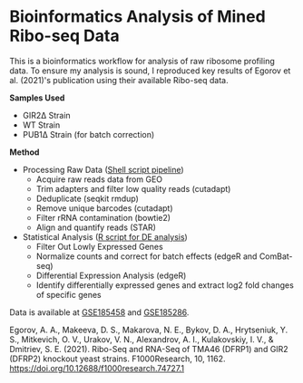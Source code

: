 # Bioinformatics Analysis of Mined Ribo-seq Data

This is a bioinformatics workflow for analysis of raw ribosome profiling data. 
To ensure my analysis is sound, I reproduced key results of Egorov et al. (2021)'s publication using their available Ribo-seq data.





__Samples Used__
- GIR2Δ Strain
- WT Strain
- PUB1Δ Strain (for batch correction)



__Method__
- Processing Raw Data ([Shell script pipeline](https://github.com/samuelcampione/Ribo_Seq_Pipeline_and_Analysis/blob/main/ribo_profiling_pipeline_stdin.sh))
  - Acquire raw reads data from GEO
  - Trim adapters and filter low quality reads (cutadapt)
  - Deduplicate (seqkit rmdup)
  - Remove unique barcodes (cutadapt)
  - Filter rRNA contamination (bowtie2)
  - Align and quantify reads (STAR)
- Statistical Analysis ([R script for DE analysis](https://github.com/samuelcampione/Ribo_Seq_Pipeline_and_Analysis/blob/main/GIR2%20vs%20WT%20differential%20analysis.R))
  - Filter Out Lowly Expressed Genes
  - Normalize counts and correct for batch effects (edgeR and ComBat-seq)
  - Differential Expression Analysis (edgeR)
  - Identify differentially expressed genes and extract log2 fold changes of specific genes




Data is available at [GSE185458](https://www.ncbi.nlm.nih.gov/geo/query/acc.cgi?acc=GSE185458) and [GSE185286](https://www.ncbi.nlm.nih.gov/geo/query/acc.cgi?acc=GSE185286).


Egorov, A. A., Makeeva, D. S., Makarova, N. E., Bykov, D. A., Hrytseniuk, Y. S., Mitkevich, O. V., Urakov, V. N., Alexandrov, A. I., Kulakovskiy, I. V., & Dmitriev, S. E. (2021). Ribo-Seq and RNA-Seq of TMA46 (DFRP1) and GIR2 (DFRP2) knockout yeast strains. F1000Research, 10, 1162. https://doi.org/10.12688/f1000research.74727.1
